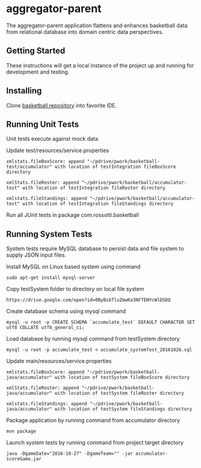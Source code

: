 
# aggregator-parent

The aggregator-parent application flattens and enhances basketball data from relational database into domain centric data perspectives.

## Getting Started

These instructions will get a local instance of the project up and running for development and testing.

## Installing

Clone [basketball repository](id:https://github.com/pablote3/basketball-java) into favorite IDE.

## Running Unit Tests

Unit tests execute against mock data. 

  Update test/resources/service.properties

    xmlstats.fileBoxScore: append "~/pdrive/pwork/basketball-test/accumulator" with location of testIntegration fileBoxScore directory
    
    xmlStats.fileRoster: append "~/pdrive/pwork/basketball/accumulator-test" with location of testIntegration fileRoster directory
    
    xmlstats.fileStandings: append "~/pdrive/pwork/basketball/accumulator-test" with location of testIntegration fileStandings directory
    
  Run all JUnit tests in package com.rossotti.basketball

## Running System Tests

System tests require MySQL database to persist data and file system to supply JSON input files.

Install MySQL on Linux based system using command

    sudo apt-get install mysql-server
    
Copy testSystem folder to directory on local file system
   
    https://drive.google.com/open?id=0ByBsbTluZmwKa3NFTENYcWlDSDQ

Create database schema using mysql command

    mysql -u root -p CREATE SCHEMA `accumulate_test` DEFAULT CHARACTER SET utf8 COLLATE utf8_general_ci;
    
Load database by running mysql command from testSystem directory

    mysql -u root -p accumulate_test < accumulate_systemTest_20161026.sql

Update main/resources/service.properties

    xmlstats.fileBoxScore: append "~/pdrive/pwork/basketball-java/accumulator" with location of testSystem fileBoxScore directory
    
    xmlStats.fileRoster: append "~/pdrive/pwork/basketball-java/accumulator" with location of testSystem fileRoster directory
    
    xmlstats.fileStandings: append "~/pdrive/pwork/basketball-java/accumulator" with location of testSystem fileStandings directory
    
Package application by running command from accumulator directory

    mvn package
    
Launch system tests by running command from project target directory
    
    java -DgameDate="2016-10-27" -DgameTeam="" -jar accumulator-scoreGame.jar
